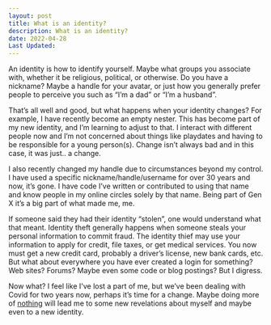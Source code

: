 ```yaml
---
layout: post
title: What is an identity?
description: What is an identity?
date: 2022-04-28
Last Updated: 
---
```

An identity is how to identify yourself.  Maybe what groups you associate with, whether it be religious, political, or otherwise.  Do you have a nickname?  Maybe a handle for your avatar, or just how you generally prefer people to perceive you such as “I’m a dad” or “I’m a husband”. 

That’s all well and good, but what happens when your identity changes?  For example, I have recently become an empty nester.  This has become part of my new identity, and I’m learning to adjust to that.  I interact with different people now and I’m not concerned about things like playdates and having to be responsible for a young person(s). Change isn’t always bad and in this case, it was just.. a change.

I also recently changed my handle due to circumstances beyond my control. I have used a specific nickname/handle/username for over 30 years and now, it’s gone.  I have code I’ve written or contributed to using that name and know people in my online circles solely by that name.  Being part of Gen X it’s a big part of what made me, me.   

If someone said they had their identity “stolen”, one would understand what that meant.  Identity theft generally happens when someone steals your personal information to commit fraud. The identity thief may use your information to apply for credit, file taxes, or get medical services.  You now must get a new credit card, probably a driver’s license, new bank cards, etc.  But what about everywhere you have ever created a login for something?  Web sites? Forums? Maybe even some code or blog postings?  But I digress.

Now what?  I feel like I've lost a part of me, but we’ve been dealing with Covid for two years now, perhaps it’s time for a change.  Maybe doing more of [nothing](nothing.md) will lead me to some new revelations about myself and maybe even to a new identity.  

